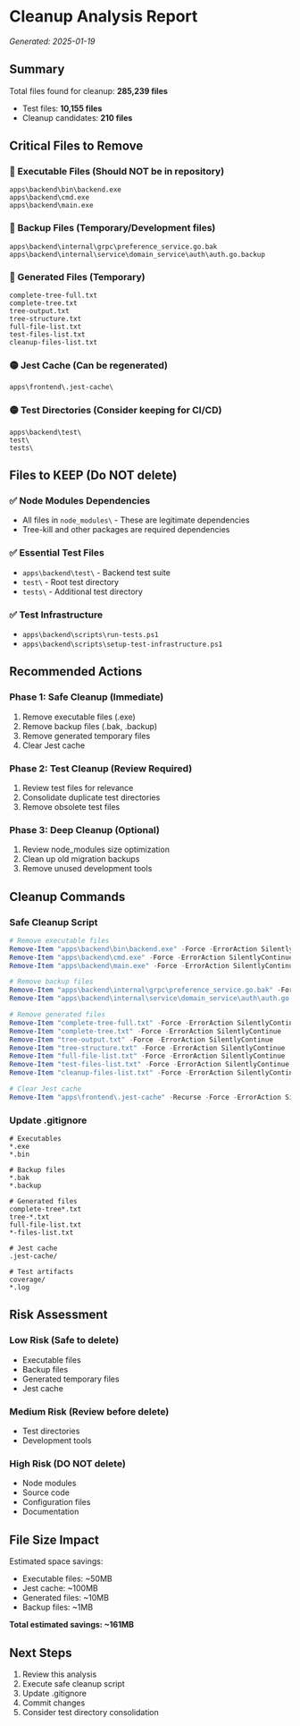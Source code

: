# Cleanup Analysis Report
*Generated: 2025-01-19*

## Summary

Total files found for cleanup: **285,239 files**
- Test files: **10,155 files**
- Cleanup candidates: **210 files**

## Critical Files to Remove

### 🔴 Executable Files (Should NOT be in repository)
```
apps\backend\bin\backend.exe
apps\backend\cmd.exe
apps\backend\main.exe
```

### 🔴 Backup Files (Temporary/Development files)
```
apps\backend\internal\grpc\preference_service.go.bak
apps\backend\internal\service\domain_service\auth\auth.go.backup
```

### 🔴 Generated Files (Temporary)
```
complete-tree-full.txt
complete-tree.txt
tree-output.txt
tree-structure.txt
full-file-list.txt
test-files-list.txt
cleanup-files-list.txt
```

### 🟡 Jest Cache (Can be regenerated)
```
apps\frontend\.jest-cache\
```

### 🟡 Test Directories (Consider keeping for CI/CD)
```
apps\backend\test\
test\
tests\
```

## Files to KEEP (Do NOT delete)

### ✅ Node Modules Dependencies
- All files in `node_modules\` - These are legitimate dependencies
- Tree-kill and other packages are required dependencies

### ✅ Essential Test Files
- `apps\backend\test\` - Backend test suite
- `test\` - Root test directory
- `tests\` - Additional test directory

### ✅ Test Infrastructure
- `apps\backend\scripts\run-tests.ps1`
- `apps\backend\scripts\setup-test-infrastructure.ps1`

## Recommended Actions

### Phase 1: Safe Cleanup (Immediate)
1. Remove executable files (.exe)
2. Remove backup files (.bak, .backup)
3. Remove generated temporary files
4. Clear Jest cache

### Phase 2: Test Cleanup (Review Required)
1. Review test files for relevance
2. Consolidate duplicate test directories
3. Remove obsolete test files

### Phase 3: Deep Cleanup (Optional)
1. Review node_modules size optimization
2. Clean up old migration backups
3. Remove unused development tools

## Cleanup Commands

### Safe Cleanup Script
```powershell
# Remove executable files
Remove-Item "apps\backend\bin\backend.exe" -Force -ErrorAction SilentlyContinue
Remove-Item "apps\backend\cmd.exe" -Force -ErrorAction SilentlyContinue
Remove-Item "apps\backend\main.exe" -Force -ErrorAction SilentlyContinue

# Remove backup files
Remove-Item "apps\backend\internal\grpc\preference_service.go.bak" -Force -ErrorAction SilentlyContinue
Remove-Item "apps\backend\internal\service\domain_service\auth\auth.go.backup" -Force -ErrorAction SilentlyContinue

# Remove generated files
Remove-Item "complete-tree-full.txt" -Force -ErrorAction SilentlyContinue
Remove-Item "complete-tree.txt" -Force -ErrorAction SilentlyContinue
Remove-Item "tree-output.txt" -Force -ErrorAction SilentlyContinue
Remove-Item "tree-structure.txt" -Force -ErrorAction SilentlyContinue
Remove-Item "full-file-list.txt" -Force -ErrorAction SilentlyContinue
Remove-Item "test-files-list.txt" -Force -ErrorAction SilentlyContinue
Remove-Item "cleanup-files-list.txt" -Force -ErrorAction SilentlyContinue

# Clear Jest cache
Remove-Item "apps\frontend\.jest-cache" -Recurse -Force -ErrorAction SilentlyContinue
```

### Update .gitignore
```gitignore
# Executables
*.exe
*.bin

# Backup files
*.bak
*.backup

# Generated files
complete-tree*.txt
tree-*.txt
full-file-list.txt
*-files-list.txt

# Jest cache
.jest-cache/

# Test artifacts
coverage/
*.log
```

## Risk Assessment

### Low Risk (Safe to delete)
- Executable files
- Backup files
- Generated temporary files
- Jest cache

### Medium Risk (Review before delete)
- Test directories
- Development tools

### High Risk (DO NOT delete)
- Node modules
- Source code
- Configuration files
- Documentation

## File Size Impact

Estimated space savings:
- Executable files: ~50MB
- Jest cache: ~100MB
- Generated files: ~10MB
- Backup files: ~1MB

**Total estimated savings: ~161MB**

## Next Steps

1. Review this analysis
2. Execute safe cleanup script
3. Update .gitignore
4. Commit changes
5. Consider test directory consolidation
